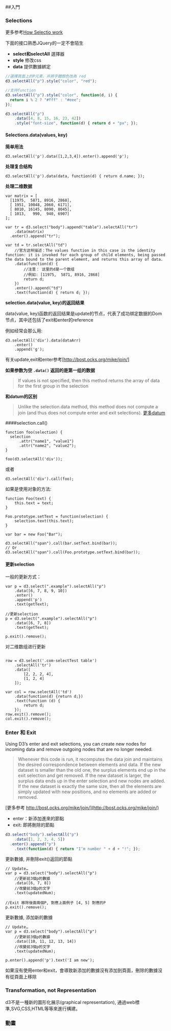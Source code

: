 ##入門

### Selections

更多参考[How Selectio work](http://bost.ocks.org/mike/selection/)

下面的接口熟悉JQuery的一定不會陌生

- **select和selectAll** 選擇器
- **style** 修改css
- **data** 提供數據綁定

```js
//選擇頁面上的P元素，并將字體顏色改為 red
d3.selectAll("p").style("color", "red");

//支持function
d3.selectAll("p").style("color", function(d, i) {
  return i % 2 ? "#fff" : "#eee";
});

d3.selectAll("p")
    .data([4, 8, 15, 16, 23, 42])
    .style("font-size", function(d) { return d + "px"; });
```


#### Selections.data(values, key)

**简单用法**
```
d3.selectAll('p').data([1,2,3,4]).enter().append('p');
```

**处理复合结构**

```
d3.selectAll('p').data(data, function(d) { return d.name; });
```

**处理二维数据**

```
var matrix = [
  [11975,  5871, 8916, 2868],
  [ 1951, 10048, 2060, 6171],
  [ 8010, 16145, 8090, 8045],
  [ 1013,   990,  940, 6907]
];

var tr = d3.select("body").append("table").selectAll("tr")
    .data(matrix)
  .enter().append("tr");

var td = tr.selectAll("td")
    //官方这样描述：The values function in this case is the identity function: it is invoked for each group of child elements, being passed the data bound to the parent element, and returns this array of data.
    .data(function(d) {
        //注意： 这里的d是一个数组
        //例如: [11975,  5871, 8916, 2868]
        return d;
    })
    .enter().append("td")
    .text(function(d) { return d; });
```

**selection.data(value, key)的返回结果**

data(value, key)函数的返回结果是update的节点，代表了成功绑定数据的Dom节点，其中还包括了exit和enter的reference

例如经常会那么用:

```
d3.selectAll('div').data(dataArr)
    .enter()
    .append('g');
```
有关update,exit和enter参考[http://bost.ocks.org/mike/join/]

**如果参数为空 `.data()` 返回的是第一组的数据**
> If values is not specified, then this method returns the array of data for the first group in the selection

**和datum的区别**
> Unlike the selection.data method, this method does not compute a join (and thus does not compute enter and exit selections).
[更多datum](https://github.com/mbostock/d3/wiki/Selections#datum)

####selection.call()

```
function foo(selection) {
  selection
      .attr("name1", "value1")
      .attr("name2", "value2");
}

foo(d3.selectAll('div'));
```
或者

```
d3.selectAll('div').call(foo);
```

如果是使用对象的方法:
```
function Foo(text) {
    this.text = text;
}

Foo.prototype.setText = function(selection) {
    selection.text(this.text);
}

var bar = new Foo("Bar");

d3.selectAll("span").call(bar.setText.bind(bar));
// Or
d3.selectAll("span").call(Foo.prototype.setText.bind(bar));
```

#### 更新selection

一般的更新方式：
```
var p = d3.select(".example").selectAll("p")
    .data([6, 7, 8, 9, 10])
    .enter()
    .append('p')
    .text(getText);

//更新selection
p = d3.select(".example").selectAll("p")
    .data([6, 7, 8])
    .text(getText);

p.exit().remove();
```

对二维数组进行更新
```

row = d3.select('.com-selectTest table')
    .selectAll('tr')
    .data([
        [2, 2, 2, 4],
        [1, 2, 4]
    ]);

var col = row.selectAll('td')
    .data(function(d) {return d;})
    .text(function (d) {
        return d;
    });
row.exit().remove();
col.exit().remove();

```




### Enter 和 Exit
Using D3’s enter and exit selections, you can create new nodes for incoming data and remove outgoing nodes that are no longer needed.

> Whenever this code is run, it recomputes the data join and maintains the desired correspondence between elements and data. If the new dataset is smaller than the old one, the surplus elements end up in the exit selection and get removed. If the new dataset is larger, the surplus data ends up in the enter selection and new nodes are added. If the new dataset is exactly the same size, then all the elements are simply updated with new positions, and no elements are added or removed.

[更多参考 http://bost.ocks.org/mike/join/](http://bost.ocks.org/mike/join/)

* enter：新添加進來的節點
* exit: 即將刪除的節點

```js
d3.select("body").selectAll("p")
    .data([1, 2, 3, 4, 5])
  .enter().append("p")
    .text(function(d) { return "I’m number " + d + "!"; });
```

更新數據, 并刪除exit()返回的節點

```
// Update…
var p = d3.select("body").selectAll("p")
    //更新前3個p的數據
    .data([6, 7, 8])
    //改變前3個p的文字
    .text(updatedNum);

//Exit 移除後面兩個P, 對應上面例子 [4, 5] 對應的P
p.exit().remove();
```

更新數據, 添加新的數據

```
// Update…
var p = d3.select("body").selectAll("p")
    //更新前3個p的數據
    .data([10, 11, 12, 13, 14])
    //改變前3個p的文字
    .text(updatedNum);

p.enter().append('p').text('I am new');
```

如果沒有使用enter和exit，會導致新添加的數據沒有添加到頁面，刪除的數據沒有從頁面上移除

### Transformation, not Representation
d3不是一種新的圖形化展示(graphical representation), 通過web標準,SVG,CSS,HTML等等來進行構建。

### 動畫


